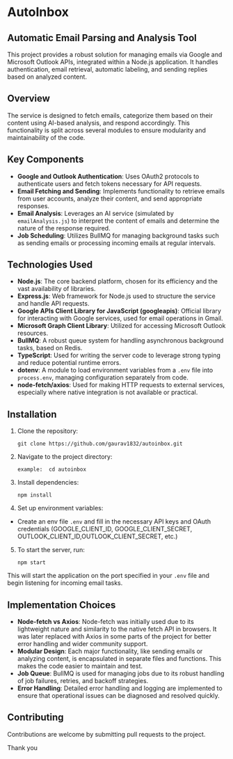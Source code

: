 # AutoInbox
## Automatic Email Parsing and Analysis Tool

This project provides a robust solution for managing emails via Google and Microsoft Outlook APIs, integrated within a Node.js application. It handles authentication, email retrieval, automatic labeling, and sending replies based on analyzed content.

## Overview

The service is designed to fetch emails, categorize them based on their content using AI-based analysis, and respond accordingly. This functionality is split across several modules to ensure modularity and maintainability of the code.

## Key Components

- **Google and Outlook Authentication**: Uses OAuth2 protocols to authenticate users and fetch tokens necessary for API requests.
- **Email Fetching and Sending**: Implements functionality to retrieve emails from user accounts, analyze their content, and send appropriate responses.
- **Email Analysis**: Leverages an AI service (simulated by `emailAnalysis.js`) to interpret the content of emails and determine the nature of the response required.
- **Job Scheduling**: Utilizes BullMQ for managing background tasks such as sending emails or processing incoming emails at regular intervals.

## Technologies Used

- **Node.js**: The core backend platform, chosen for its efficiency and the vast availability of libraries.
- **Express.js**: Web framework for Node.js used to structure the service and handle API requests.
- **Google APIs Client Library for JavaScript (googleapis)**: Official library for interacting with Google services, used for email operations in Gmail.
- **Microsoft Graph Client Library**: Utilized for accessing Microsoft Outlook resources.
- **BullMQ**: A robust queue system for handling asynchronous background tasks, based on Redis.
- **TypeScript**: Used for writing the server code to leverage strong typing and reduce potential runtime errors.
- **dotenv**: A module to load environment variables from a `.env` file into `process.env`, managing configuration separately from code.
- **node-fetch/axios**: Used for making HTTP requests to external services, especially where native integration is not available or practical.


## Installation

1. Clone the repository:
    ``` 
    git clone https://github.com/gaurav1832/autoinbox.git 
    ```
2. Navigate to the project directory: 
    ``` 
    example:  cd autoinbox
    ```

3. Install dependencies:
    ```
    npm install
    ```
4. Set up environment variables:
- Create an env file `.env` and fill in the necessary API keys and OAuth credentials (GOOGLE_CLIENT_ID, GOOGLE_CLIENT_SECRET, OUTLOOK_CLIENT_ID,OUTLOOK_CLIENT_SECRET, etc.)

5. To start the server, run:
    ```
    npm start
    ```
This will start the application on the port specified in your `.env` file and begin listening for incoming email tasks.

## Implementation Choices

- **Node-fetch vs Axios**: Node-fetch was initially used due to its lightweight nature and similarity to the native fetch API in browsers. It was later replaced with Axios in some parts of the project for better error handling and wider community support.
- **Modular Design**: Each major functionality, like sending emails or analyzing content, is encapsulated in separate files and functions. This makes the code easier to maintain and test.
- **Job Queue**: BullMQ is used for managing jobs due to its robust handling of job failures, retries, and backoff strategies.
- **Error Handling**: Detailed error handling and logging are implemented to ensure that operational issues can be diagnosed and resolved quickly.

## Contributing

Contributions are welcome by submitting pull requests to the project.

Thank you







